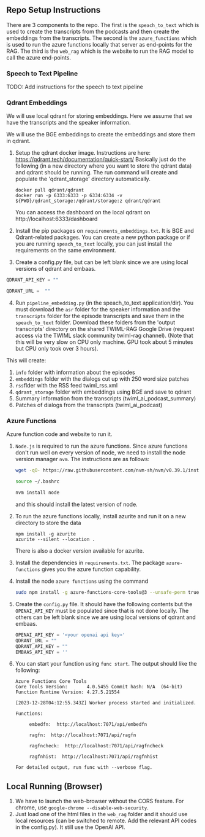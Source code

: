 
## Repo Setup Instructions

There are 3 components to the repo. The first is the `speach_to_text`  which is used to create the transcripts from the podcasts and then create the embeddings from the transcripts. The second is the `azure_functions` which is used to run the azure functions locally that server as end-points for the RAG. The third is the `web_rag` which is the website to run the RAG model to call the azure end-points.

### Speech to Text Pipeline

TODO: Add instructions for the speech to text pipeline

### Qdrant Embeddings

We will use local qdrant for storing embeddings. Here we assume that we have the transcripts and the speaker information. 

We will use the BGE embeddings to create the embeddings and store them in qdrant.

1. Setup the qdrant docker image. Instructions are here: https://qdrant.tech/documentation/quick-start/
Basically just do the following (in a new directory where you want to store the qdrant data) and qdrant should be running. The run command will create and populate the 'qdrant_storage' directory automatically.
   ```
   docker pull qdrant/qdrant
   docker run -p 6333:6333 -p 6334:6334 -v ${PWD}/qdrant_storage:/qdrant/storage:z qdrant/qdrant

   ```
   You can access the dashboard on the local qdrant on http://localhost:6333/dashboard

2. Install the pip packages on `requirements_embeddings.txt`. It is BGE and Qdrant-related packages. You can create a new python package or if you are running `speach_to_text` locally, you can just install the requirements on the same environment.

3. Create a config.py file, but can be left blank since we are using local versions of qdrant and embaas.

```python
QDRANT_API_KEY = ""

QDRANT_URL =  "" 
```

4. Run `pipeline_embedding.py` (in the speach_to_text application/dir). You must download the `asr` folder for the speaker information and the `transcripts` folder for the episode transcripts and save them in the `speach_to_text` folder. Download these folders from the 'output transcripts' directory on the shared TWIML-RAG Google Drive (request access via the TWIML slack community twiml-rag channel). (Note that this will be very slow on CPU only machine. GPU took about 5 minutes but CPU only took over 3 hours).

This will create:
1. `info` folder with information about the episodes
2. `embeddings` folder with the dialogs cut up with 250 word size patches
3. `rss`flder with the RSS feed twiml_rss.xml
4.  `qdrant_storage` folder with embeddings using BGE and save to qdrant
   1. Summary information from the transcripts (twiml_ai_podcast_summary)
   2. Patches of dialogs from the transcripts (twiml_ai_podcast)

### Azure Functions

Azure function code and website to run it.

1. `Node.js` is required to run the azure functions. Since azure functions don't run well on every version of node, we need to install the node version manager `nvm`. The instructions are as follows:
   ```bash
   wget -qO- https://raw.githubusercontent.com/nvm-sh/nvm/v0.39.1/install.sh | bash
   
   source ~/.bashrc
   
   nvm install node
   ```
   and this should install the latest version of node.

1. To run the azure functions locally, install azurite and run it on a new directory to store the data
   ```
   npm install -g azurite
   azurite --silent --location .
   ``` 
   There is also a docker version available for azurite.
1. Install the dependencies in `requirements.txt`. The package `azure-functions` gives you the azure function capability.
1. Install the node `azure functions` using the command
   ```bash
   sudo npm install -g azure-functions-core-tools@3 --unsafe-perm true
   ```
1. Create the `config.py` file. It should have the following contents but the `OPENAI_API_KEY` must be populated since that is not done locally. The others can be left blank since we are using local versions of qdrant and embaas.
   ```python
   OPENAI_API_KEY = '<your openai api key>'
   QDRANT_URL = ""
   QDRANT_API_KEY = ""
   EMBAAS_API_KEY = ''
   ```
1. You can start your function using `func start`. The output should like the following:
   ```
   Azure Functions Core Tools
   Core Tools Version:       4.0.5455 Commit hash: N/A  (64-bit)
   Function Runtime Version: 4.27.5.21554
   
   [2023-12-28T04:12:55.343Z] Worker process started and initialized.
   
   Functions:

        embedfn:  http://localhost:7071/api/embedfn

        ragfn:  http://localhost:7071/api/ragfn

        ragfncheck:  http://localhost:7071/api/ragfncheck

        ragfnhist:  http://localhost:7071/api/ragfnhist

   For detailed output, run func with --verbose flag.
   ```

## Local Running (Browser)

1. We have to launch the web-browser without the CORS feature. For chrome, use `google-chrome --disable-web-security`.
2. Just load one of the html files in the `web_rag` folder and it should use local resources (can be switched to remote. Add the relevant API codes in the config.py). It still use the OpenAI API. 

